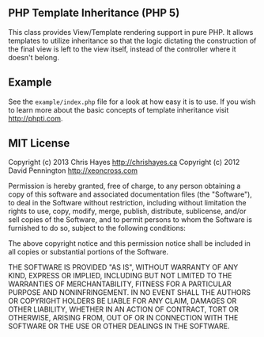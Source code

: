 ## PHP Template Inheritance (PHP 5)

This class provides View/Template rendering support in pure PHP. It allows templates to utilize inheritance so that the logic dictating the construction of the final view is left to the view itself, instead of the controller where it doesn't belong.

## Example

See the `example/index.php` file for a look at how easy it is to use. If you wish to learn more about the basic concepts of template inheritance visit <http://phpti.com>.

## MIT License

Copyright (c) 2013 Chris Hayes <http://chrishayes.ca>
Copyright (c) 2012 David Pennington <http://xeoncross.com>

Permission is hereby granted, free of charge, to any person obtaining a copy of this software and associated documentation files (the "Software"), to deal in the Software without restriction, including without limitation the rights to use, copy, modify, merge, publish, distribute, sublicense, and/or sell copies of the Software, and to permit persons to whom the Software is furnished to do so, subject to the following conditions:

The above copyright notice and this permission notice shall be included in all copies or substantial portions of the Software.

THE SOFTWARE IS PROVIDED "AS IS", WITHOUT WARRANTY OF ANY KIND, EXPRESS OR IMPLIED, INCLUDING BUT NOT LIMITED TO THE WARRANTIES OF MERCHANTABILITY, FITNESS FOR A PARTICULAR PURPOSE AND NONINFRINGEMENT. IN NO EVENT SHALL THE AUTHORS OR COPYRIGHT HOLDERS BE LIABLE FOR ANY CLAIM, DAMAGES OR OTHER LIABILITY, WHETHER IN AN ACTION OF CONTRACT, TORT OR OTHERWISE, ARISING FROM, OUT OF OR IN CONNECTION WITH THE SOFTWARE OR THE USE OR OTHER DEALINGS IN THE SOFTWARE.
